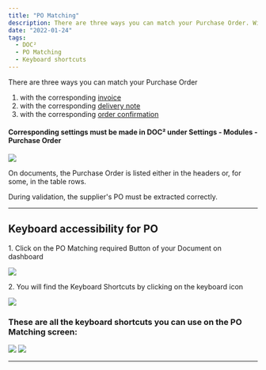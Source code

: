 ```yaml
---
title: "PO Matching"
description: There are three ways you can match your Purchase Order. With corresponding invoice, delivery note and/or order confirmation.
date: "2022-01-24"
tags:
  - DOC²
  - PO Matching
  - Keyboard shortcuts
---
```




There are three ways you can match your Purchase Order

1. with the corresponding [invoice](/doc2/pomatching/po-matching-invoices/)
2. with the corresponding [delivery note](/doc2/pomatching/po-matching-delivery-notes/)
3. with the corresponding [order confirmation](/doc2/pomatching/po-matching-order-confirmation/)

#### Corresponding settings must be made in DOC² under Settings - Modules - Purchase Order

![](/_images/doc2/DOC²_POM_1_Modules.png)


On documents, the Purchase Order is listed either in the headers or, for some, in the table rows.

During validation, the supplier's PO must be extracted correctly.

* * *

## Keyboard accessibility for PO

1\. Click on the PO Matching required Button of your Document on dashboard

![](/_images/doc2/DOC²_POM_2.png)

2\. You will find the Keyboard Shortcuts by clicking on the keyboard icon

![](/_images/doc2/DOC²_POM_3_Keyboard.png)

### These are all the keyboard shortcuts you can use on the PO Matching screen:

![](/_images/doc2/DOC²_POM_4_Keyboardshortcuts_1.png)
![](/_images/doc2/DOC²_POM_4_Keyboardshortcuts_2.png)

* * *

